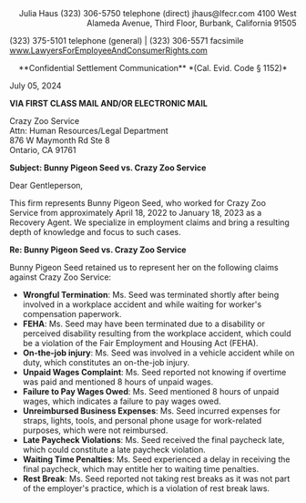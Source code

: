 <div align = "right">Julia Haus  
(323) 306-5750 telephone (direct)  
jhaus@lfecr.com  
4100 West Alameda Avenue, Third Floor,  
Burbank, California 91505</div>  

(323) 375-5101 telephone (general) | (323) 306-5571 facsimile  
www.LawyersForEmployeeAndConsumerRights.com  

<div align = "center">**Confidential Settlement Communication**  
*(Cal. Evid. Code § 1152)*</div>  

July 05, 2024  

__**VIA FIRST CLASS MAIL AND/OR ELECTRONIC MAIL**__  

Crazy Zoo Service  
Attn: Human Resources/Legal Department  
876 W Maymonth Rd Ste 8  
Ontario, CA 91761  

**Subject: Bunny Pigeon Seed vs. Crazy Zoo Service**  

Dear Gentleperson,  

This firm represents Bunny Pigeon Seed, who worked for Crazy Zoo Service from approximately April 18, 2022 to January 18, 2023 as a Recovery Agent. We specialize in employment claims and bring a resulting depth of knowledge and focus to such cases.  

**Re: Bunny Pigeon Seed vs. Crazy Zoo Service**  

Bunny Pigeon Seed retained us to represent her on the following claims against Crazy Zoo Service:  

- **Wrongful Termination**: Ms. Seed was terminated shortly after being involved in a workplace accident and while waiting for worker's compensation paperwork.  
- **FEHA**: Ms. Seed may have been terminated due to a disability or perceived disability resulting from the workplace accident, which could be a violation of the Fair Employment and Housing Act (FEHA).  
- **On-the-job injury**: Ms. Seed was involved in a vehicle accident while on duty, which constitutes an on-the-job injury.  
- **Unpaid Wages Complaint**: Ms. Seed reported not knowing if overtime was paid and mentioned 8 hours of unpaid wages.  
- **Failure to Pay Wages Owed**: Ms. Seed mentioned 8 hours of unpaid wages, which indicates a failure to pay wages owed.  
- **Unreimbursed Business Expenses**: Ms. Seed incurred expenses for straps, lights, tools, and personal phone usage for work-related purposes, which were not reimbursed.  
- **Late Paycheck Violations**: Ms. Seed received the final paycheck late, which could constitute a late paycheck violation.  
- **Waiting Time Penalties**: Ms. Seed experienced a delay in receiving the final paycheck, which may entitle her to waiting time penalties.  
- **Rest Break**: Ms. Seed reported not taking rest breaks as it was not part of the employer's practice, which is a violation of rest break laws.

